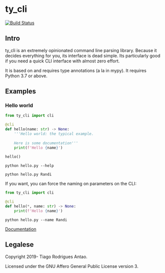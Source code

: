 # ty_cli

[![Build Status](https://dev.azure.com/tiagoantao/ty_cli/_apis/build/status/tiagoantao.ty_cli?branchName=master)](https://dev.azure.com/tiagoantao/ty_cli/_build/latest?definitionId=2&branchName=master)

## Intro

ty_cli is an extremely opinionated command line parsing
library. Because it decides everything for you, its interface is dead
simple. Its particularly good if you need a quick CLI interface with
almost zero effort.

It is based on and requires type annotations (a la in mypy). It requires
Python 3.7 or above.


## Examples

### Hello world

```python
from ty_cli import cli

@cli
def hello(name: str) -> None:
    '''Hello world: the typical example.
    
    Here is some documentation'''
    print(f'Hello {name}')
    
hello()
```

`python hello.py --help`

`python hello.py Randi`

If you want, you can force the naming on parameters on the CLI:

```python
from ty_cli import cli

@cli
def hello(*, name: str) -> None:
    print(f'Hello {name}')
```

`python hello.py --name Randi`


[Documentation](docs/index.rst)


## Legalese

Copyright 2019- Tiago Rodrigues Antao.

Licensed under the GNU Affero General Public License version 3.

